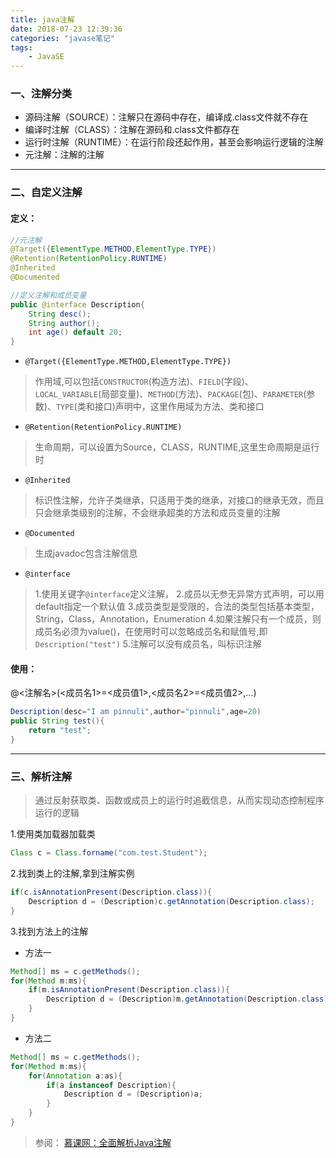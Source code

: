 ```yaml
---
title: java注解
date: 2018-07-23 12:39:36
categories: "javase笔记" 
tags:
    - JavaSE
---
```

### 一、注解分类
- 源码注解（SOURCE）：注解只在源码中存在，编译成.class文件就不存在
- 编译时注解（CLASS）：注解在源码和.class文件都存在
- 运行时注解（RUNTIME）：在运行阶段还起作用，甚至会影响运行逻辑的注解
- 元注解：注解的注解

----
### 二、自定义注解
#### 定义：
```java
//元注解
@Target({ElementType.METHOD,ElementType.TYPE})
@Retention(RetentionPolicy.RUNTIME)
@Inherited
@Documented

//定义注解和成员变量
public @interface Description{
    String desc();
    String author();
    int age() default 20;
}
```
- `@Target({ElementType.METHOD,ElementType.TYPE})`

> 作用域,可以包括`CONSTRUCTOR`(构造方法)、`FIELD`(字段)、`LOCAL_VARIABLE`(局部变量)、`METHOD`(方法)、`PACKAGE`(包)、`PARAMETER`(参数)、`TYPE`(类和接口)声明中，这里作用域为方法、类和接口

- `@Retention(RetentionPolicy.RUNTIME)`

> 生命周期，可以设置为Source，CLASS，RUNTIME,这里生命周期是运行时

- `@Inherited`

> 标识性注解，允许子类继承，只适用于类的继承，对接口的继承无效，而且只会继承类级别的注解，不会继承超类的方法和成员变量的注解

- `@Documented`

> 生成javadoc包含注解信息

- `@interface`

>1.使用关键字`@interface`定义注解，
>2.成员以无参无异常方式声明，可以用default指定一个默认值
>3.成员类型是受限的，合法的类型包括基本类型，String，Class，Annotation，Enumeration
>4.如果注解只有一个成员，则成员名必须为value()，在使用时可以忽略成员名和赋值号,即`Description("test")`
>5.注解可以没有成员名，叫标识注解

#### 使用：
@<注解名>(<成员名1>=<成员值1>,<成员名2>=<成员值2>,...)
```java
Description(desc="I am pinnuli",author="pinnuli",age=20)
public String test(){
    return "test";
}
```
----
### 三、解析注解
> 通过反射获取类、函数或成员上的运行时追截信息，从而实现动态控制程序运行的逻辑

1.使用类加载器加载类
```java
Class c = Class.forname("com.test.Student");
```
2.找到类上的注解,拿到注解实例
```java
if(c.isAnnotationPresent(Description.class)){
    Description d = (Description)c.getAnnotation(Description.class);
}
```
3.找到方法上的注解
- 方法一

```java
Method[] ms = c.getMethods();
for(Method m:ms){
    if(m.isAnnotationPresent(Description.class)){
        Description d = (Description)m.getAnnotation(Description.class);
    }
}
```
- 方法二

```java
Method[] ms = c.getMethods();
for(Method m:ms){
    for(Annotation a:as){
        if(a instanceof Description){
            Description d = (Description)a;
        }
    }
}
```

> 参阅：
  [慕课网：全面解析Java注解](https://www.imooc.com/learn/456)